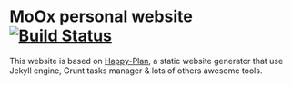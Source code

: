 # MoOx personal website [![Build Status](https://travis-ci.org/MoOx/moox.fr.png)](https://travis-ci.org/MoOx/moox.fr)

This website is based on [Happy-Plan](https://github.com/kud/happy-plan), a static website generator that use Jekyll engine, Grunt tasks manager & lots of others awesome tools.
